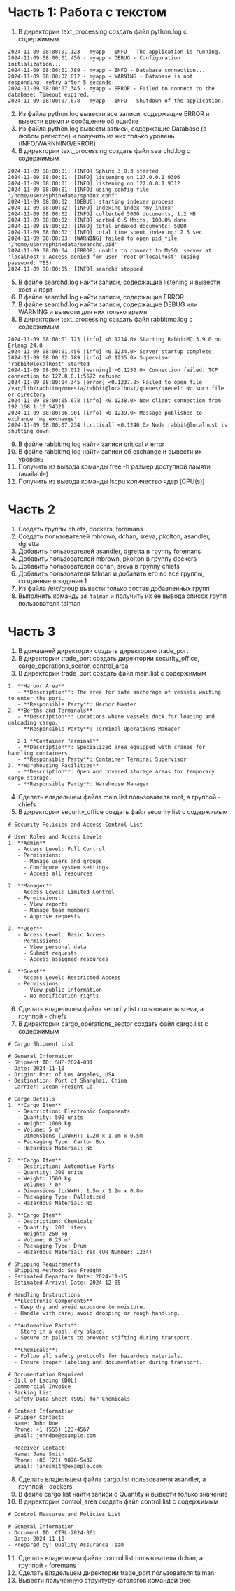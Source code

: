 # Часть 1: Работа с текстом
1) В директории text_processing создать файл python.log с содержимым
```
2024-11-09 08:00:01,123 - myapp - INFO - The application is running.
2024-11-09 08:00:01,456 - myapp - DEBUG - Configuration initialization...
2024-11-09 08:00:01,789 - myapp - INFO - Database connection...
2024-11-09 08:00:02,012 - myapp - WARNING - Database is not responding, retry after 5 seconds.
2024-11-09 08:00:07,345 - myapp - ERROR - Failed to connect to the database: Timeout expired.
2024-11-09 08:00:07,678 - myapp - INFO - Shutdown of the application.
```
2) Из файла python.log вывести все записи, содержащие ERROR и вывести время и сообщение об ошибке
3) Из файла python.log вывести записи, содержащие Database (в любом регистре) и получить из них только уровень (INFO/WARNNING/ERROR)
4) В директории text_processing создать файл searchd.log с содержимым
```
2024-11-09 08:00:01: [INFO] Sphinx 3.0.3 started
2024-11-09 08:00:01: [INFO] listening on 127.0.0.1:9306
2024-11-09 08:00:01: [INFO] listening on 127.0.0.1:9312
2024-11-09 08:00:01: [INFO] using config file '/home/user/sphinxdata/sphinx.conf'
2024-11-09 08:00:02: [DEBUG] starting indexer process
2024-11-09 08:00:02: [INFO] indexing index 'my_index'
2024-11-09 08:00:02: [INFO] collected 5000 documents, 1.2 MB
2024-11-09 08:00:02: [INFO] sorted 0.5 Mhits, 100.0% done
2024-11-09 08:00:02: [INFO] total indexed documents: 5000
2024-11-09 08:00:02: [INFO] total time spent indexing: 2.3 sec
2024-11-09 08:00:03: [WARNING] failed to open pid_file '/home/user/sphinxdata/searchd.pid'
2024-11-09 08:00:04: [ERROR] unable to connect to MySQL server at 'localhost': Access denied for user 'root'@'localhost' (using password: YES)
2024-11-09 08:00:05: [INFO] searchd stopped
```
5) В файле searchd.log найти записи, содержащие listening и вывести хост и порт
6) В файле searchd.log найти записи, содержащие ERROR
7) В файле searchd.log найти записи, содержащие DEBUG или WARNING и вывести для них только время
8) В директории text_processing создать файл rabbitmq.log с содержимым
```
2024-11-09 08:00:01.123 [info] <0.1234.0> Starting RabbitMQ 3.9.0 on Erlang 24.0
2024-11-09 08:00:01.456 [info] <0.1234.0> Server startup complete
2024-11-09 08:00:02.789 [info] <0.1235.0> Supervisor 'rabbit@localhost' started
2024-11-09 08:00:03.012 [warning] <0.1236.0> Connection failed: TCP connection to 127.0.0.1:5672 refused
2024-11-09 08:00:04.345 [error] <0.1237.0> Failed to open file /var/lib/rabbitmq/mnesia/rabbit@localhost/queues/queue1: No such file or directory
2024-11-09 08:00:05.678 [info] <0.1238.0> New client connection from 192.168.1.10:54321
2024-11-09 08:00:06.901 [info] <0.1239.0> Message published to exchange 'my_exchange'
2024-11-09 08:00:07.234 [critical] <0.1240.0> Node rabbit@localhost is shutting down
```
9) В файле rabbitmq.log найти записи critical и error
10) В файле rabbitmq.log найти записи об exchange и вывести их уровень
11) Получить из вывода команды free -h размер доступной памяти (available)
12) Получить из вывода команды lscpu количество ядер (CPU(s))
# Часть 2
1) Создать группы chiefs, dockers, foremans
2) Создать пользователей mbrown, dchan, sreva, pkolton, asandler, dgretta
3) Добавить пользователей asandler, dgretta в группу foremans
4) Добавить пользователей mbrown, pkolton в группу dockers
5) Добавить пользователей dchan, sreva в группу chiefs
6) Добавить пользователя talman и добавить его во все группы, созданные в задании 1
7) Из файла /etc/group вывести только состав добавленных групп
8) Выполнить команду ```id talman``` и получить их ее вывода список групп пользователя talman
# Часть 3
1) В домашней директории создать директорию trade_port
2) В директории trade_port создать директории security_office, cargo_operations_sector, control_area
3) В директории trade_port создать файл main.list с содержимым
```
1. **Harbor Area**
   - **Description**: The area for safe anchorage of vessels waiting to enter the port.
   - **Responsible Party**: Harbor Master
2. **Berths and Terminals**
   - **Description**: Locations where vessels dock for loading and unloading cargo.
   - **Responsible Party**: Terminal Operations Manager

   2.1 **Container Terminal**
   - **Description**: Specialized area equipped with cranes for handling containers.
   - **Responsible Party**: Container Terminal Supervisor
3. **Warehousing Facilities**
   - **Description**: Open and covered storage areas for temporary cargo storage.
   - **Responsible Party**: Warehouse Manager
```
4) Сделать владельцем файла main.list пользователя root, а группой - chiefs
5) В директории security_office создать файл security.list с содержимым
```
# Security Policies and Access Control List

# User Roles and Access Levels
1. **Admin**
   - Access Level: Full Control
   - Permissions: 
     - Manage users and groups
     - Configure system settings
     - Access all resources

2. **Manager**
   - Access Level: Limited Control
   - Permissions:
     - View reports
     - Manage team members
     - Approve requests

3. **User**
   - Access Level: Basic Access
   - Permissions:
     - View personal data
     - Submit requests
     - Access assigned resources

4. **Guest**
   - Access Level: Restricted Access
   - Permissions:
     - View public information
     - No modification rights
```
6) Сделать владельцем файла security.list пользователя sreva, а группой - chiefs
7) В директории cargo_operations_sector создать файл cargo.list с содержимым
```
# Cargo Shipment List

# General Information
- Shipment ID: SHP-2024-001
- Date: 2024-11-10
- Origin: Port of Los Angeles, USA
- Destination: Port of Shanghai, China
- Carrier: Ocean Freight Co.

# Cargo Details
1. **Cargo Item**
   - Description: Electronic Components
   - Quantity: 500 units
   - Weight: 1000 kg
   - Volume: 5 m³
   - Dimensions (LxWxH): 1.2m x 1.0m x 0.5m
   - Packaging Type: Carton Box
   - Hazardous Material: No

2. **Cargo Item**
   - Description: Automotive Parts
   - Quantity: 300 units
   - Weight: 1500 kg
   - Volume: 7 m³
   - Dimensions (LxWxH): 1.5m x 1.2m x 0.8m
   - Packaging Type: Palletized
   - Hazardous Material: No

3. **Cargo Item**
   - Description: Chemicals
   - Quantity: 200 liters
   - Weight: 250 kg
   - Volume: 0.25 m³
   - Packaging Type: Drum
   - Hazardous Material: Yes (UN Number: 1234)

# Shipping Requirements
- Shipping Method: Sea Freight
- Estimated Departure Date: 2024-11-15
- Estimated Arrival Date: 2024-12-05

# Handling Instructions
- **Electronic Components**:
  - Keep dry and avoid exposure to moisture.
  - Handle with care; avoid dropping or rough handling.

- **Automotive Parts**:
  - Store in a cool, dry place.
  - Secure on pallets to prevent shifting during transport.

- **Chemicals**:
  - Follow all safety protocols for hazardous materials.
  - Ensure proper labeling and documentation during transport.

# Documentation Required
- Bill of Lading (BOL)
- Commercial Invoice
- Packing List
- Safety Data Sheet (SDS) for Chemicals

# Contact Information
- Shipper Contact:
  Name: John Doe
  Phone: +1 (555) 123-4567
  Email: johndoe@example.com

- Receiver Contact:
  Name: Jane Smith
  Phone: +86 (21) 9876-5432
  Email: janesmith@example.com
```
8) Сделать владельцем файла cargo.list пользователя asandler, а группой - dockers
9) В файле cargo.list найти записи о Quantity и вывести только значение
10) В директории control_area создать файл control.list с содержимым
```
# Control Measures and Policies List

# General Information
- Document ID: CTRL-2024-001
- Date: 2024-11-10
- Prepared by: Quality Assurance Team
```
11) Сделать владельцем файла control.list пользователя dchan, а группой - foremans
12) Сделать владельцем директории trade_port пользователя talman
13) Вывести полученную структуру каталогов командой tree
